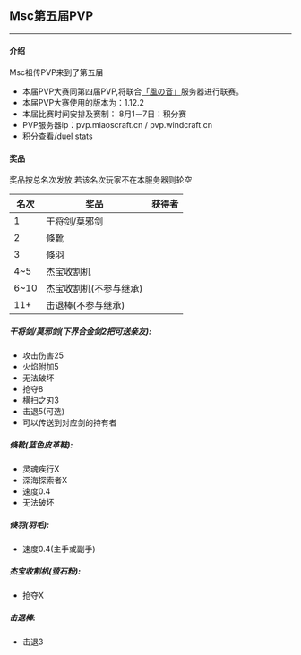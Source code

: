 ## Msc第五届PVP

---
#### 介绍
Msc祖传PVP来到了第五届
- 本届PVP大赛同第四届PVP,将联合[「風の音」](https://www.windcraft.cn/)服务器进行联赛。
- 本届PVP大赛使用的版本为：1.12.2
- 本届比赛时间安排及赛制：
    8月1－7日：积分赛
- PVP服务器ip：pvp.miaoscraft.cn / pvp.windcraft.cn
- 积分查看/duel stats

#### 奖品
奖品按总名次发放,若该名次玩家不在本服务器则轮空

| 名次 | 奖品                   | 获得者 |
| ---- | ---------------------- | ------ |
| 1    | 干将剑/莫邪剑          |        |
| 2    | 倏靴                   |        |
| 3    | 倏羽                   |        |
| 4~5  | 杰宝收割机             |        |
| 6~10 | 杰宝收割机(不参与继承) |        |
| 11+  | 击退棒(不参与继承)     |        |

##### 干将剑/莫邪剑(下界合金剑2把可送亲友):
- 攻击伤害25
- 火焰附加5
- 无法破坏
- 抢夺8
- 横扫之刃3
- 击退5(可选)
- 可以传送到对应剑的持有者

##### 倏靴(蓝色皮革鞋):
- 灵魂疾行X     
- 深海探索者X
- 速度0.4
- 无法破坏
  
##### 倏羽(羽毛):
- 速度0.4(主手或副手)

##### 杰宝收割机(萤石粉):
- 抢夺X

##### 击退棒:
- 击退3
